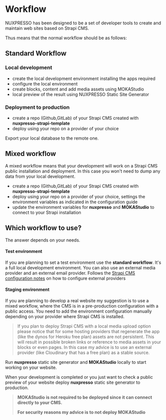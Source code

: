 # Workflow

NUXPRESSO has been designed to be a set of developer tools to create and maintain web sites based on Strapi CMS.

Thus means that the normal workflow should be as follows:

## Standard Workflow

### Local development

- create the local development environment installing the apps required
- configure the local environment
- create blocks, content and add media assets using MOKAStudio
- local preview of the result using NUXPRESSO Static Site Generator

### Deployment to production

- create a repo (Github,GitLab) of your Strapi CMS created with **nuxpresso-strapi-template**
- deploy using your repo on a provider of your choice

Export your local database to the remote one.

## Mixed workflow

A mixed workflow means that your development will work on a Strapi CMS public installation and deployment. 
In this case you won't need to dump any data from your local development.

- create a repo (Github,GitLab) of your Strapi CMS created with **nuxpresso-strapi-template**
- deploy using your repo on a provider of your choice, settings the environment variables as indicated in the configuration guide
- update the environment variables for **nuxpresso** and **MOKAStudio** to connect to your Strapi installation

## Which workflow to use?

The answer depends on your needs. 

#### Test environment

If you are planning to set a test environment use the **standard workflow**. It's a full local development environment. You can also use an external media provider and an external email provider. Follows the [Strapi CMS configuration notes](/guide/configuration.html#strapi-cms-configuration-notes) on how to configure external providers

#### Staging environment

If you are planning to develop a real website my suggestion is to use a mixed workflow, where the CMS is in a pre-production configuration with a public access. You need to add the environment configuration manually depending on your provider where Strapi CMS is installed.

> If you plan to deploy Strapi CMS with a local media upload option please notice that for some hosting providers that regenerate the app (like the dynos for Heroku free plan) assets are not persistent. This will result in possible broken links or reference to media assets in your blocks or even pages. 
> In this case my advice is to use an external provider (like Cloudinary that has a free plan) as a stable source.

Run **nuxpresso** static site generator and **MOKAStudio** locally to start working on your website.

When your development is completed or you just want to check a public preview of your website deploy **nuxpresso** static site generator to production.

> **MOKAStudio is not required to be deployed since it can connect directly to your CMS.**
> 
> **For security reasons my advice is to not deploy MOKAStudio**
